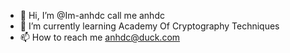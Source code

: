 - 👋 Hi, I’m @Im-anhdc call me anhdc
- 🌱 I’m currently learning Academy Of Cryptography Techniques
- 📫 How to reach me anhdc@duck.com

<!---
Im-anhdc/Im-anhdc is a ✨ special ✨ repository because its `README.md` (this file) appears on your GitHub profile.
You can click the Preview link to take a look at your changes.
--->
